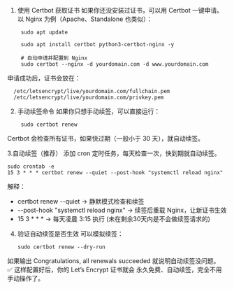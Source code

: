 1. 使用 Certbot 获取证书
如果你还没安装过证书，可以用 Certbot 一键申请。
以 Nginx 为例（Apache、Standalone 也类似）：

        sudo apt update

        sudo apt install certbot python3-certbot-nginx -y
    
        # 自动申请并配置到 Nginx
        sudo certbot --nginx -d yourdomain.com -d www.yourdomain.com
  
申请成功后，证书会放在：

      /etc/letsencrypt/live/yourdomain.com/fullchain.pem
      /etc/letsencrypt/live/yourdomain.com/privkey.pem

  
2. 手动续签命令
如果你只想手动续签，可以直接运行：

        sudo certbot renew
   
Certbot 会检查所有证书，如果快过期（一般小于 30 天），就自动续签。

3.自动续签（推荐） 
添加 cron 定时任务，每天检查一次，快到期就自动续签。

    sudo crontab -e
    15 3 * * * certbot renew --quiet --post-hook "systemctl reload nginx"
    
解释：
- certbot renew --quiet → 静默模式检查和续签   
- --post-hook "systemctl reload nginx" → 续签后重载 Nginx，让新证书生效   
- 15 3 * * * → 每天凌晨 3:15 执行 (未在剩余30天内是不会做续签请求的)   

4. 验证自动续签是否生效
   可以模拟续签：

       sudo certbot renew --dry-run

如果输出 Congratulations, all renewals succeeded 就说明自动续签没问题。   
✅ 这样配置好后，你的 Let’s Encrypt 证书就会 永久免费、自动续签，完全不用手动操作了。
